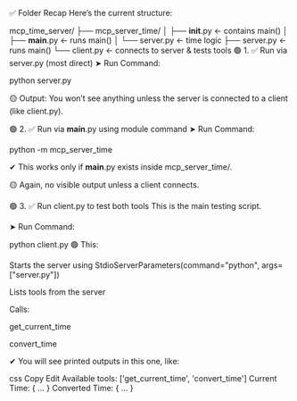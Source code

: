 ✅ Folder Recap
Here’s the current structure:


mcp_time_server/
├── mcp_server_time/
│   ├── __init__.py         ← contains main()
│   ├── __main__.py         ← runs main()
│   └── server.py           ← time logic
├── server.py               ← runs main()
└── client.py               ← connects to server & tests tools
🟢 1. ✅ Run via server.py (most direct)
➤ Run Command:

python server.py

🟡 Output: You won’t see anything unless the server is connected to a client (like client.py).

🟢 2. ✅ Run via __main__.py using module command
➤ Run Command:

python -m mcp_server_time

✔ This works only if __main__.py exists inside mcp_server_time/.

🟡 Again, no visible output unless a client connects.

🟢 3. ✅ Run client.py to test both tools
This is the main testing script.

➤ Run Command:

python client.py
🟢 This:

Starts the server using StdioServerParameters(command="python", args=["server.py"])

Lists tools from the server

Calls:

get_current_time

convert_time

✔ You will see printed outputs in this one, like:

css
Copy
Edit
Available tools: ['get_current_time', 'convert_time']
Current Time: { ... }
Converted Time: { ... }
